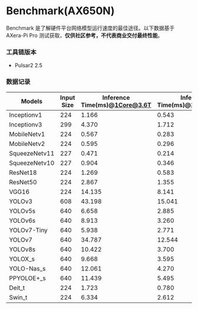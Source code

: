 # Benchmark(AX650N)

Benchmark 是了解硬件平台网络模型运行速度的最佳途径。以下数据基于 AXera-Pi Pro 测试获取，**仅供社区参考，不代表商业交付最终性能**。

### 工具链版本
- Pulsar2 2.5

### 数据记录

| Models         | Input Size | Inference Time(ms)@1Core@3.6T | Inference Time(ms)@3Core@10.8T |
| -------------- | ---------- | ----------------------------- | ------------------------------ |
| Inceptionv1    | 224        | 1.166                         | 0.543                          |
| Inceptionv3    | 299        | 4.370                         | 1.712                          |
| MobileNetv1    | 224        | 0.567                         | 0.283                          |
| MobileNetv2    | 224        | 0.595                         | 0.296                          |
| SqueezeNetv11  | 227        | 0.471                         | 0.214                          |
| SqueezeNetv10  | 227        | 0.904                         | 0.346                          |
| ResNet18       | 224        | 1.269                         | 0.583                          |
| ResNet50       | 224        | 2.867                         | 1.355                          |
| VGG16          | 224        | 14.135                        | 8.141                          |
| YOLOv3         | 608        | 43.198                        | 15.041                         |
| YOLOv5s        | 640        | 6.658                         | 2.885                          |
| YOLOv6s        | 640        | 8.913                         | 3.260                          |
| YOLOv7-Tiny    | 640        | 5.938                         | 2.771                          |
| YOLOv7         | 640        | 34.787                        | 12.544                         |
| YOLOv8s        | 640        | 10.422                        | 3.700                          |
| YOLOX_s        | 640        | 9.668                         | 3.595                          |
| YOLO-Nas_s     | 640        | 12.061                        | 4.270                          |
| PPYOLOE+_s     | 640        | 11.439                        | 5.495                          |
| Deit_t         | 224        | 1.723                         | 0.780                          |
| Swin_t         | 224        | 6.334                         | 2.612                          |
